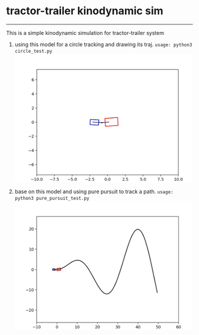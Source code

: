 # tractor-trailer kinodynamic sim

---

This is a simple kinodynamic simulation for tractor-trailer system
1. using this model for a circle tracking and drawing its traj.
`usage: python3 circle_test.py`
![这是图片](./pic/traj1.gif)

2. base on this model and using pure pursuit to track a path.
`usage: python3 pure_pursuit_test.py`
![这是图片](./pic/traj2.gif)
